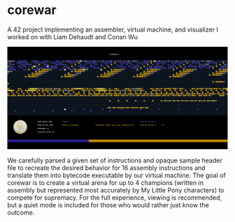# corewar
A 42 project implementing an assembler, virtual machine, and visualizer I worked on with Liam Dehaudt and Conan Wu

![](images/Corewar.png)

We carefully parsed a given set of instructions and opaque sample header file to recreate the desired behavior for 16 assembly instructions and translate them into bytecode executable by our virtual machine. The goal of corewar is to create a virtual arena for up to 4 champions (written in assembly but represented most accurately by My Little Pony characters) to compete for supremacy. For the full experience, viewing is recommended, but a quiet mode is included for those who would rather just know the outcome.
